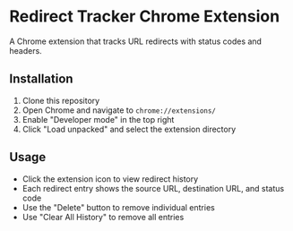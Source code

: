 # Redirect Tracker Chrome Extension

A Chrome extension that tracks URL redirects with status codes and headers.

## Installation

1. Clone this repository
2. Open Chrome and navigate to `chrome://extensions/`
3. Enable "Developer mode" in the top right
4. Click "Load unpacked" and select the extension directory

## Usage

- Click the extension icon to view redirect history
- Each redirect entry shows the source URL, destination URL, and status code
- Use the "Delete" button to remove individual entries
- Use "Clear All History" to remove all entries 
